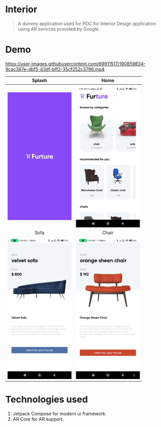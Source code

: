 # Interior
> A dummy application used for POC for Interior Design application using AR serivces provided by Google.

# Demo

https://user-images.githubusercontent.com/69911517/190859834-9cac387e-dbf5-43df-bff2-35cf252c3796.mp4

| Splash | Home |
| :---: | :---: |
| <img src="/splash.jpeg" width="200"/> | <img src="/home.jpeg" width="200" /> |
| Sofa | Chair |
| <img src="/sofa.jpeg" width="200"/> | <img src="/chair.jpeg" width="200" /> |

# Technologies used
1. Jetpack Compose for modern ui framework.
2. AR Core for AR support.
